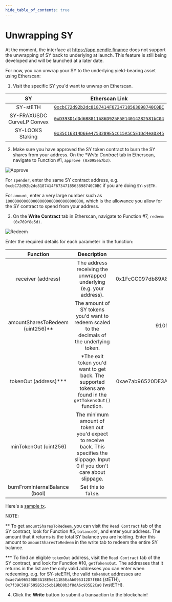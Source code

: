 ```yaml
---
hide_table_of_contents: true
---
```


# Unwrapping SY

At the moment, the interface at https://app.pendle.finance does not support the unwrapping of SY back to underlying at launch. This feature is still being developed and will be launched at a later date.

For now, you can unwrap your SY to the underlying yield-bearing asset using Etherscan:

1. Visit the specific SY you'd want to unwrap on Etherscan.

|             SY             |                                                              Etherscan Link                                                              |
| :------------------------: | :--------------------------------------------------------------------------------------------------------------------------------------: |
|          SY-stETH          |        [`0xcbC72d92b2dc8187414F6734718563898740C0BC`](https://etherscan.io/address/0xcbC72d92b2dc8187414F6734718563898740C0BC#F7)        |
| SY-FRAXUSDC CurveLP Convex |        [`0xD393D1dDd6B8811A86D925F5E14014282581bC04`](https://etherscan.io/address/0xD393D1dDd6B8811A86D925F5E14014282581bC04#F7)        |
|      SY-LOOKS Staking      | [`0x35C16314D6Ee4753289E5cC15A5C5E1Dd4eaD345`](https://etherscan.io/address/0x35C16314D6Ee4753289E5cC15A5C5E1Dd4eaD345#writeContract#F7) |

2. Make sure you have approved the SY token contract to burn the SY shares from your address. On the **Write Contract* tab in Etherscan, navigate to Function #1, `approve (0x095ea7b3)`.

![Approve](/img/pendlepro/etherscan_approve.png "Approve")

For `spender`, enter the same SY contract address, e.g. `0xcbC72d92b2dc8187414F6734718563898740C0BC` if you are doing `SY-stETH`.

For `amount`, enter a very large number such as `1000000000000000000000000000000000`, which is the allowance you allow for the SY contract to spend from your address.

3. On the **Write Contract** tab in Etherscan, navigate to Function #7, `redeem (0x769f8e5d)`.

![Redeem](/img/pendlepro/etherscan_redeem.png "Redeem")

Enter the required details for each parameter in the function:

|            Function            |                                                             Description                                                              |                  Example                   |
| :----------------------------: | :----------------------------------------------------------------------------------------------------------------------------------: | :----------------------------------------: |
|       receiver (address)       |                                 The address receiving the unwrapped underlying (e.g. your address).                                  | 0x1FcCC097db89A86Bfc474A1028F93958295b1Fb7 |
| amountSharesToRedeem (uint256)** |                     The amount of SY tokens you'd want to redeem scaled to the decimals of the underlying token.                     |             91057522291602163              |
|       tokenOut (address)***       |               *The exit token you'd want to get back. The supported tokens are found in the `getTokensOut()` function.                | 0xae7ab96520DE3A18E5e111B5EaAb095312D7fE84 |
|     minTokenOut (uint256)      | The minimum amount of token out you'd expect to receive back. This specifies the slippage. Input 0 if you don't care about slippage. |                     0                      |
| burnFromInternalBalance (bool) |                                                         Set this to `false`.                                                         |                   false                    |

Here's a [sample tx](https://etherscan.io/tx/0x19360b2571f45cd41619f28cf38ab018f575edd009332da1cd9eef7776c3f0ef).

NOTE: 

** To get `amountSharesToRedeem`, you can visit the `Read Contract` tab of the SY contract, look for Function #5, `balanceOf`, and enter your address. The amount that it returns is the total SY balance you are holding. Enter this amount to `amountSharesToRedeem` in the write tab to redeem the entire SY balance.

*** To find an eligible `tokenOut` address, visit the `Read Contract` tab of the SY contract, and look for Function #10, `getTokensOut`. The addresses that it returns in the list are the only valid addresses you can enter when redeeming. e.g. for SY-steETH, the valid `tokenOut` addresses are `0xae7ab96520DE3A18E5e111B5EaAb095312D7fE84` (stETH), `0x7f39C581F595B53c5cb19bD0b3f8dA6c935E2Ca0` (wstETH).

4. Click the **Write** button to submit a transaction to the blockchain!
